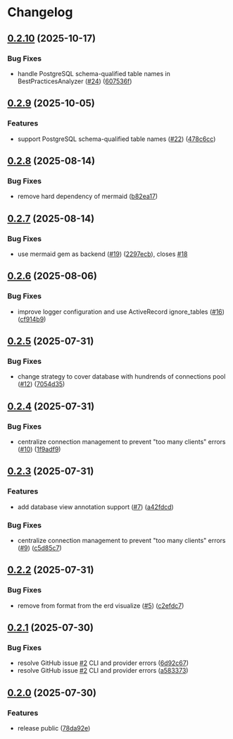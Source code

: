# Changelog

## [0.2.10](https://github.com/seuros/rails_lens/compare/rails_lens/v0.2.9...rails_lens/v0.2.10) (2025-10-17)


### Bug Fixes

* handle PostgreSQL schema-qualified table names in BestPracticesAnalyzer ([#24](https://github.com/seuros/rails_lens/issues/24)) ([607536f](https://github.com/seuros/rails_lens/commit/607536f58d8840a9123bc50eec7878b979cd1891))

## [0.2.9](https://github.com/seuros/rails_lens/compare/rails_lens/v0.2.8...rails_lens/v0.2.9) (2025-10-05)


### Features

* support PostgreSQL schema-qualified table names ([#22](https://github.com/seuros/rails_lens/issues/22)) ([478c6cc](https://github.com/seuros/rails_lens/commit/478c6ccb3f0271dd5bbe182e30057528a1639f4f))

## [0.2.8](https://github.com/seuros/rails_lens/compare/rails_lens/v0.2.7...rails_lens/v0.2.8) (2025-08-14)


### Bug Fixes

* remove hard dependency of mermaid ([b82ea17](https://github.com/seuros/rails_lens/commit/b82ea17ccb0920321b5ab219bc63b3043d182ad3))

## [0.2.7](https://github.com/seuros/rails_lens/compare/rails_lens/v0.2.6...rails_lens/v0.2.7) (2025-08-14)


### Bug Fixes

* use mermaid gem as backend ([#19](https://github.com/seuros/rails_lens/issues/19)) ([2297ecb](https://github.com/seuros/rails_lens/commit/2297ecb1a61ae1c3bb3ea4b1f602f9bea91a5aa8)), closes [#18](https://github.com/seuros/rails_lens/issues/18)

## [0.2.6](https://github.com/seuros/rails_lens/compare/rails_lens/v0.2.5...rails_lens/v0.2.6) (2025-08-06)


### Bug Fixes

* improve logger configuration and use ActiveRecord ignore_tables ([#16](https://github.com/seuros/rails_lens/issues/16)) ([cf914b9](https://github.com/seuros/rails_lens/commit/cf914b9a421f2f69328e80733229408c9f362963))

## [0.2.5](https://github.com/seuros/rails_lens/compare/rails_lens/v0.2.4...rails_lens/v0.2.5) (2025-07-31)


### Bug Fixes

* change strategy to cover database with hundrends of connections pool ([#12](https://github.com/seuros/rails_lens/issues/12)) ([7054d35](https://github.com/seuros/rails_lens/commit/7054d3582bfee41f0050725c2bd23e80c5898486))

## [0.2.4](https://github.com/seuros/rails_lens/compare/rails_lens/v0.2.3...rails_lens/v0.2.4) (2025-07-31)


### Bug Fixes

* centralize connection management to prevent "too many clients" errors ([#10](https://github.com/seuros/rails_lens/issues/10)) ([1f9adf9](https://github.com/seuros/rails_lens/commit/1f9adf9b7dd0648add324492189c1322726da52f))

## [0.2.3](https://github.com/seuros/rails_lens/compare/rails_lens/v0.2.2...rails_lens/v0.2.3) (2025-07-31)


### Features

* add database view annotation support ([#7](https://github.com/seuros/rails_lens/issues/7)) ([a42fdcd](https://github.com/seuros/rails_lens/commit/a42fdcdfe4da9e2a086488e0c5e0c72d2f3c5d3d))


### Bug Fixes

* centralize connection management to prevent "too many clients" errors ([#9](https://github.com/seuros/rails_lens/issues/9)) ([c5d85c7](https://github.com/seuros/rails_lens/commit/c5d85c7239d1eff49494a05582cb00a8e7402618))

## [0.2.2](https://github.com/seuros/rails_lens/compare/rails_lens/v0.2.1...rails_lens/v0.2.2) (2025-07-31)


### Bug Fixes

* remove from format from the erd visualize ([#5](https://github.com/seuros/rails_lens/issues/5)) ([c2efdc7](https://github.com/seuros/rails_lens/commit/c2efdc7011425fcd8b46dce54d811ce166b0c660))

## [0.2.1](https://github.com/seuros/rails_lens/compare/rails_lens/v0.2.0...rails_lens/v0.2.1) (2025-07-30)


### Bug Fixes

* resolve GitHub issue [#2](https://github.com/seuros/rails_lens/issues/2) CLI and provider errors ([6d92c67](https://github.com/seuros/rails_lens/commit/6d92c679f1da9186ec4f357c243b41bc57eecd94))
* resolve GitHub issue [#2](https://github.com/seuros/rails_lens/issues/2) CLI and provider errors ([a583373](https://github.com/seuros/rails_lens/commit/a583373b40ee7fdde32b3e97295448b1ecaa7ca5))

## [0.2.0](https://github.com/seuros/rails_lens/compare/rails_lens-v0.1.0...rails_lens/v0.2.0) (2025-07-30)


### Features

* release public ([78da92e](https://github.com/seuros/rails_lens/commit/78da92e5c788bbac71b5b2c36b5a1419b04350d2))
